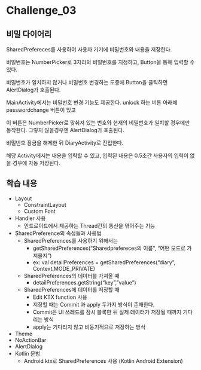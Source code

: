 # Challenge_03
## 비밀 다이어리

SharedPrefereces를 사용하여 사용자 기기에 비밀번호와 내용을 저장한다.

비밀번호는 NumberPicker로 3자리의 비밀번호를 지정하고, Button을 통해 입력할 수 있다.

비밀번호가 일치하지 않거나 비밀번호 변경하는 도중에 Button을 클릭하면 AlertDialog가 호출된다.

MainActivity에서는 비밀번호 변경 기능도 제공한다. unlock 하는 버튼 아래에 passwordchange 버튼이 있고

이 버튼은 NumberPicker로 맞춰져 있는 번호와 현재의 비밀번호가 일치할 경우에만 동작한다. 그렇지 않을경우엔 AlertDialog가 호출된다.

비밀번호 잠금을 해제한 뒤 DiaryActivity로 진입한다.

해당 Activity에서는 내용을 입력할 수 있고, 입력된 내용은 0.5초간 사용자의 입력이 없을 경우에 자동 저장된다.

## 학습 내용
* Layout
  * ConstraintLayout
  * Custom Font
* Handler 사용
  * 안드로이드에서 제공하는 Thread간의 통신을 엮어주는 기능
* SharedPreference의 속성들과 사용법
  * SharedPreferences를 사용하기 위해서는
    * getSharedPreferences(“Sharedprefereces의 이름”, “어떤 모드로 가져올지”)
    *	ex: val detailPreferences = getSharedPreferences(“diary”, Context.MODE_PRIVATE)
  * SharedPreferences의 데이터를 가져올 때
    *	detailPreferences.getString(“key”,”value”)
  *	SharedPreferences에 데이터를 저장할 때
    * Edit KTX function 사용
    *	저장할 때는 Commit 과 apply 두가지 방식이 존재한다.
    *	Commit은 UI 쓰레드를 잠시 블록한 뒤 실제 데이터가 저장될 때까지 기다리는 방식
    *	apply는 기다리지 않고 비동기적으로 저장하는 방식  
*	Theme
  *	NoActionBar
*	AlertDialog
*	Kotlin 문법
    * Android ktx로 SharedPreferences 사용 (Kotlin Android Extension)

